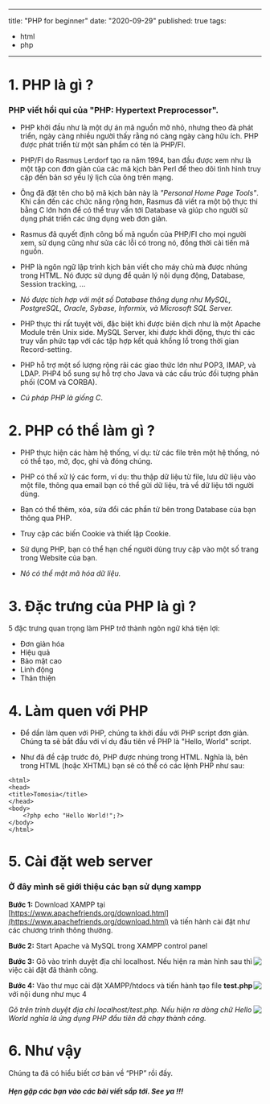 

---
title: "PHP for beginner"
date: "2020-09-29"
published: true
tags:
  - html
  - php
---
# 1. PHP là gì ?

### PHP viết hồi qui của "PHP: Hypertext Preprocessor".

- PHP khởi đầu như là một dự án mã nguồn mở nhỏ, nhưng theo đà phát triển, ngày càng nhiều người thấy rằng nó càng ngày càng hữu ích. PHP được phát triển từ một sản phẩm có tên là PHP/FI. 
- PHP/FI do Rasmus Lerdorf tạo ra năm 1994, ban đầu được xem như là một tập con đơn giản của các mã kịch bản Perl để theo dõi tình hình truy cập đến bản sơ yếu lý lịch của ông trên mạng. 
- Ông đã đặt tên cho bộ mã kịch bản này là <i>"Personal Home Page Tools"</i>. Khi cần đến các chức năng rộng hơn, Rasmus đã viết ra một bộ thực thi bằng C lớn hơn để có thể truy vấn tới Database và giúp cho người sử dụng phát triển các ứng dụng web đơn giản. 
- Rasmus đã quyết định công bố mã nguồn của PHP/FI cho mọi người xem, sử dụng cũng như sửa các lỗi có trong nó, đồng thời cải tiến mã nguồn.
- PHP là ngôn ngữ lập trình kịch bản viết cho máy chủ mà được nhúng trong HTML. Nó được sử dụng để quản lý nội dụng động, Database, Session tracking, …
    
-   <i>Nó được tích hợp với một số Database thông dụng như MySQL, PostgreSQL, Oracle, Sybase, Informix, và Microsoft SQL Server.</i>
    
-   PHP thực thi rất tuyệt vời, đặc biệt khi được biên dịch như là một Apache Module trên Unix side. MySQL Server, khi được khởi động, thực thi các truy vấn phức tạp với các tập hợp kết quả khổng lồ trong thời gian Record-setting.
    
-   PHP hỗ trợ một số lượng rộng rãi các giao thức lớn như POP3, IMAP, và LDAP. PHP4 bổ sung sự hỗ trợ cho Java và các cấu trúc đối tượng phân phối (COM và CORBA).
    
-   <i>Cú pháp PHP là giống C</i>.

# 2. PHP có thể làm gì ?


-   PHP thực hiện các hàm hệ thống, ví dụ: từ các file trên một hệ thống, nó có thể tạo, mở, đọc, ghi và đóng chúng.
    
-   PHP có thể xử lý các form, ví dụ: thu thập dữ liệu từ file, lưu dữ liệu vào một file, thông qua email bạn có thể gửi dữ liệu, trả về dữ liệu tới người dùng.
    
-   Bạn có thể thêm, xóa, sửa đổi các phần tử bên trong Database của bạn thông qua PHP.
    
-   Truy cập các biến Cookie và thiết lập Cookie.
    
-   Sử dụng PHP, bạn có thể hạn chế người dùng truy cập vào một số trang trong Website của bạn.
    
-   <i>Nó có thể mật mã hóa dữ liệu.</i>


# 3. Đặc trưng của PHP là gì ?


5 đặc trưng quan trọng làm PHP trở thành ngôn ngữ khá tiện lợi:

-   Đơn giản hóa
-   Hiệu quả
-   Bảo mật cao
-   Linh động
-   Thân thiện


# 4. Làm quen với PHP


- Để dần làm quen với PHP, chúng ta khởi đầu với PHP script đơn giản. Chúng ta sẽ bắt đầu với ví dụ đầu tiên về PHP là "Hello, World" script.

- Như đã đề cập trước đó, PHP được nhúng trong HTML. Nghĩa là, bên trong HTML (hoặc XHTML) bạn sẽ có thể có các lệnh PHP như sau:
```
<html>  
<head>
<title>Tomosia</title> 
</head> 
<body> 
    <?php echo "Hello World!";?> 
</body> 
</html>
```


# 5. Cài đặt web server


### Ở đây mình sẽ giới thiệu các bạn sử dụng xampp 

**Bước 1:** Download XAMPP tại [https://www.apachefriends.org/download.html](https://www.apachefriends.org/download.html) và tiến hành cài đặt như các chương trình thông thường.

**Bước 2:** Start Apache và MySQL trong XAMPP control panel

<img align="center" src="/cai-dat-xampp.jpg" style="float:right"></img>

**Bước 3:** Gõ vào trình duyệt địa chỉ localhost. Nếu hiện ra màn hình sau thì việc cài đặt đã thành công.

<img align="center" src="/cai-dat-xampp-2.jpg" style="float:right"></img>

**Bước 4:** Vào thư mục cài đặt XAMPP/htdocs và tiến hành tạo file **test.php** với nội dung như mục 4

<img align="center" src="/cai-dat-xampp-3.jpg" style="float:right"></img>

<i>Gõ trên trình duyệt địa chỉ localhost/test.php. Nếu hiện ra dòng chữ Hello World nghĩa là ứng dụng PHP đầu tiên đã chạy thành công.</i>

# 6. Như vậy

Chúng ta đã có hiểu biết cơ bản về  “PHP” rồi đấy.

#### <i>Hẹn gặp các bạn vào các bài viết sắp tới. See ya !!!</i>

